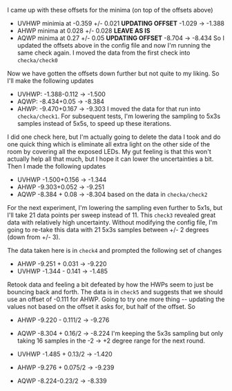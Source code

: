 
I came up with these offsets for the minima (on top of the offsets above)
- UVHWP minimia at -0.359 +/- 0.021 **UPDATING OFFSET** -1.029 -> -1.388
- AHWP minima at 0.028 +/- 0.028 **LEAVE AS IS**
- AQWP minima at 0.27 +/- 0.05 **UPDATING OFFSET** -8.704 -> -8.434
So I updated the offsets above in the config file and now I'm running the same check again. I moved the data from the first check into `checka/check0`

Now we have gotten the offsets down further but not quite to my liking. So I'll make the following updates
- UVHWP: -1.388-0.112 -> -1.500
- AQWP: -8.434+0.05 -> -8.384
- AHWP: -9.470+0.167 -> -9.303
I moved the data for that run into `checka/check1`. For subsequent tests, I'm lowering the sampling to 5x3s samples instead of 5x5s, to speed up these iterations.

I did one check here, but I'm actually going to delete the data I took and do one quick thing which is eliminate all extra light on the other side of the room by covering all the exposed LEDs. My gut feeling is that this won't actually help all that much, but I hope it can lower the uncertainties a bit. Then I made the following updates
- UVHWP -1.500+0.156 -> -1.344
- AHWP -9.303+0.052 -> -9.251
- AQWP -8.384 + 0.08 -> -8.304
based on the data in `checka/check2`

For the next experiment, I'm lowering the sampling even further to 5x1s, but I'll take 21 data points per sweep instead of 11. This `check3` revealed great data with relatively high uncertainty. Without modifying the config file, I'm going to re-take this data with 21 5x3s samples between +/- 2 degrees (down from +/- 3).

The data taken here is in `check4` and prompted the following set of changes
- AHWP -9.251 + 0.031 -> -9.220
- UVHWP -1.344 - 0.141 -> -1.485

Retook data and feeling a bit defeated by how the HWPs seem to just be bouncing back and forth. The data is in `check5` and suggests that we should use an offset of -0.111 for AHWP. Going to try one more thing -- updating the values not based on the offset it asks for, but half of the offset. So
- AHWP -9.220 - 0.111/2 -> -9.276
- AQWP -8.304 + 0.16/2 -> -8.224
I'm keeping the 5x3s sampling but only taking 16 samples in the -2 -> +2 degree range for the next round.

- UVHWP -1.485 + 0.13/2 -> -1.420
- AHWP -9.276 + 0.075/2 -> -9.239
- AQWP -8.224-0.23/2 -> -8.339
